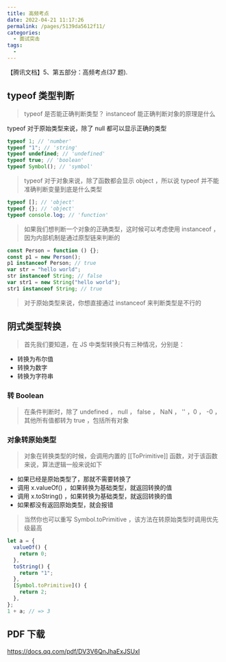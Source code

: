 ```yaml
---
title: 高频考点
date: 2022-04-21 11:17:26
permalink: /pages/5139da5612f11/
categories:
  - 面试突击
tags:
  -
---
```


【腾讯文档】5、第五部分：高频考点(37 题).

<!-- more -->

## typeof 类型判断

> typeof 是否能正确判断类型？ instanceof 能正确判断对象的原理是什么

typeof 对于原始类型来说，除了 null 都可以显示正确的类型

```js
typeof 1; // 'number'
typeof "1"; // 'string'
typeof undefined; // 'undefined'
typeof true; // 'boolean'
typeof Symbol(); // 'symbol'
```

> typeof 对于对象来说，除了函数都会显示 object ，所以说 typeof 并不能准确判断变量到底是什么类型

```js
typeof []; // 'object'
typeof {}; // 'object'
typeof console.log; // 'function'
```

> 如果我们想判断⼀个对象的正确类型，这时候可以考虑使⽤ instanceof ，因为内部机制是通过原型链来判断的

```js
const Person = function () {};
const p1 = new Person();
p1 instanceof Person; // true
var str = "hello world";
str instanceof String; // false
var str1 = new String("hello world");
str1 instanceof String; // true
```

> 对于原始类型来说，你想直接通过 instanceof 来判断类型是不⾏的

## 阴式类型转换

> ⾸先我们要知道，在 JS 中类型转换只有三种情况，分别是：

- 转换为布尔值
- 转换为数字
- 转换为字符串

### 转 Boolean

> 在条件判断时，除了 undefined ， null ， false ， NaN ， '' ，0 ， -0 ，其他所有值都转为 true ，包括所有对象

### 对象转原始类型

> 对象在转换类型的时候，会调⽤内置的 [[ToPrimitive]] 函数，对于该函数来说，算法逻辑⼀般来说如下

- 如果已经是原始类型了，那就不需要转换了
- 调⽤ x.valueOf() ，如果转换为基础类型，就返回转换的值
- 调⽤ x.toString() ，如果转换为基础类型，就返回转换的值
- 如果都没有返回原始类型，就会报错

> 当然你也可以重写 Symbol.toPrimitive ，该⽅法在转原始类型时调⽤优先级最⾼

```js
let a = {
  valueOf() {
    return 0;
  },
  toString() {
    return "1";
  },
  [Symbol.toPrimitive]() {
    return 2;
  },
};
1 + a; // => 3
```

## PDF 下载

<https://docs.qq.com/pdf/DV3V6QnJhaExJSUxI>
